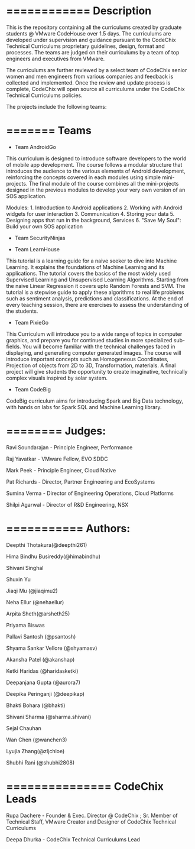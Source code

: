 
============
Description
============

This is the repository containing all the curriculums created by graduate students @ VMware CodeHouse over 1.5 days.
The curriculums are developed under supervision and guidance pursuant to the CodeChix Technical Curriculums 
proprietary guidelines, design, format and processes.
The teams are judged on their curriculums by a team of top engineers and executives from VMware.

The curriculums are further reviewed by a select team of CodeChix senior women and men engineers from various
companies and feedback is collected and implemented.  Once the review and update process is complete,
CodeChix will open source all curriculums under the CodeChix Technical Curriculums policies.

The projects include the following teams:

=======
Teams
=======

- Team AndroidGo

This curriculum is designed to introduce software developers to the world of mobile app development. The course follows a modular structure that introduces the audience to the various elements of Android development, reinforcing the concepts covered in each modules using simple mini-projects. The final module of the course combines all the mini-projects designed in the previous modules to develop your very own version of an SOS application.

Modules: 1. Introduction to Android applications 2. Working with Android widgets for user interaction 3. Communication 4. Storing your data 5. Designing apps that run in the background, Services 6. "Save My Soul": Build your own SOS application

- Team SecurityNinjas

- Team LearnHouse

This tutorial is a learning guide for a naive seeker to dive into Machine Learning. It explains the foundations of Machine Learning and its applications. The tutorial covers the basics of the most widely used Supervised Learning and Unsupervised Learning Algorithms. Starting from the naive Linear Regression it covers upto Random Forests and SVM. The tutorial is a stepwise guide to apply these algorithms to real life problems such as sentiment analysis, predictions and classifications. At the end of every teaching session, there are exercises to assess the understanding of the students. 

- Team PixieGo

This Curriculum will introduce you to a wide range of topics in computer graphics, and prepare you for continued studies in more specialized sub-fields. You will become familiar with the technical challenges faced in displaying, and generating computer generated images. The course will introduce important concepts such as Homogeneous Coordinates, Projection of objects from 2D to 3D, Transformation, materials. A final project will give students the opportunity to create imaginative, technically complex visuals inspired by solar system.

- Team CodeBig

CodeBig curriculum aims for introducing Spark and Big Data technology, with hands on labs for Spark SQL and Machine Learning library.

========
Judges:
========

Ravi Soundarajan - Principle Engineer, Performance

Raj Yavatkar - VMware Fellow, EVO SDDC

Mark Peek - Principle Engineer, Cloud Native

Pat Richards - Director, Partner Engineering and EcoSystems

Sumina Verma - Director of Engineering Operations, Cloud Platforms

Shilpi Agarwal - Director of R&D Engineering, NSX

===========
Authors:
===========

Deepthi Thotakura(@deepthi261)

Hima Bindhu Busireddy(@himabindhu)

Shivani Singhal

Shuxin Yu

Jiaqi Mu (@jiaqimu2)

Neha Ellur (@nehaellur)

Arpita Sheth(@arsheth25)

Priyama Biswas

Pallavi Santosh (@psantosh)

Shyama Sankar Vellore (@shyamasv)

Akansha Patel (@akanshap)

Ketki Haridas (@haridasketki)

Deepanjana Gupta (@aurora7)

Deepika Peringanji (@deepikap)

Bhakti Bohara (@bhakti)

Shivani Sharma (@sharma.shivani)

Sejal Chauhan

Wan Chen (@wanchen3)

Lyujia Zhang(@zljchloe)

Shubhi Rani (@shubhi2808)

===============
CodeChix Leads
===============

Rupa Dachere - Founder & Exec. Director @ CodeChix ; Sr. Member of Technical Staff, VMware
	Creator and Designer of CodeChix Technical Curriculums

Deepa Dhurka - CodeChix Technical Curriculums Lead


